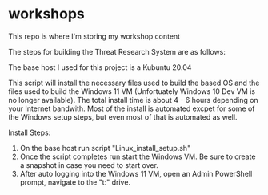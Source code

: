 # workshops
This repo is where I'm storing my workshop content

The steps for building the Threat Research System are as follows:

The base host I used for this project is a Kubuntu 20.04

This script will install the necessary files used to build the based OS and the files used to build the Windows 11 VM (Unfortuately Windows 10 Dev VM is no longer available). The total install time is about 4 - 6 hours depending on your Internet bandwith. Most of the install is automated excpet for some of the Windows setup steps, but even most of that is automated as well.


Install Steps:

1. On the base host run script "Linux_install_setup.sh"
2. Once the script completes run start the Windows VM. Be sure to create a snapshot in case you need to start over.
3. After auto logging into the Windows 11 VM, open an Admin PowerShell prompt, navigate to the "t:" drive.
